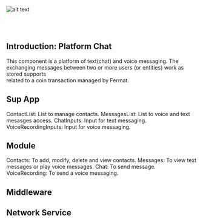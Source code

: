 ![alt text](https://github.com/bitDubai/media-kit/blob/master/Readme%20Image/Fermat%20Logotype/Fermat_Logo_3D.png "Fermat
Logo")

<br><br>
## Introduction: Platform Chat
  This component is a platform of text(chat) and voice messaging. 
  The exchanging messages between two or more users (or entities) work as stored supports  
  related to a coin transaction managed by Fermat.
  
## Sup App
  ContactList: List to manage contacts.
  MessagesList: List to voice and text mesasges access.
  ChatInputs: Input for text messaging.
  VoiceRecordingInputs: Input for voice messaging.
  
## Module
  Contacts: To add, modify, delete and view contacts.
  Messages: To view text messages or play voice messages. 
  Chat: To send message.
  VoiceRecording: To send a voice messaging.

## Middleware

## Network Service
